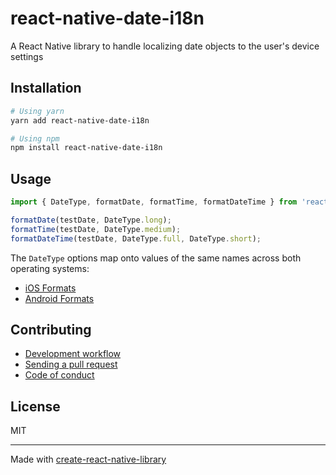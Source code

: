 # react-native-date-i18n

A React Native library to handle localizing date objects to the user's device settings

## Installation


```sh
# Using yarn
yarn add react-native-date-i18n

# Using npm
npm install react-native-date-i18n
```


## Usage


```js
import { DateType, formatDate, formatTime, formatDateTime } from 'react-native-date-i18n';

formatDate(testDate, DateType.long);
formatTime(testDate, DateType.medium);
formatDateTime(testDate, DateType.full, DateType.short);
```

The `DateType` options map onto values of the same names across both operating systems:

 * [iOS Formats](https://developer.apple.com/documentation/foundation/dateformatter/style)
 * [Android Formats](https://developer.android.com/reference/java/time/format/FormatStyle)


## Contributing

- [Development workflow](CONTRIBUTING.md#development-workflow)
- [Sending a pull request](CONTRIBUTING.md#sending-a-pull-request)
- [Code of conduct](CODE_OF_CONDUCT.md)

## License

MIT

---

Made with [create-react-native-library](https://github.com/callstack/react-native-builder-bob)
